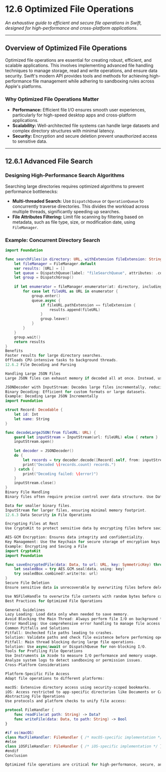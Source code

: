 # 12.6 Optimized File Operations

_An exhaustive guide to efficient and secure file operations in Swift, designed for high-performance and cross-platform applications._

---

## Overview of Optimized File Operations

Optimized file operations are essential for creating robust, efficient, and scalable applications. This involves implementing advanced file handling techniques to manage storage, read and write operations, and ensure data security. Swift's modern API provides tools and methods for achieving high-performance file management while adhering to sandboxing rules across Apple's platforms.

### Why Optimized File Operations Matter
- **Performance:** Efficient file I/O ensures smooth user experiences, particularly for high-speed desktop apps and cross-platform applications.
- **Scalability:** Well-architected file systems can handle large datasets and complex directory structures with minimal latency.
- **Security:** Encryption and secure deletion prevent unauthorized access to sensitive data.

---

## 12.6.1 Advanced File Search

### Designing High-Performance Search Algorithms
Searching large directories requires optimized algorithms to prevent performance bottlenecks:
- **Multi-threaded Search:** Use `DispatchQueue` or `OperationQueue` to concurrently traverse directories. This divides the workload across multiple threads, significantly speeding up searches.
- **File Attributes Filtering:** Limit file scanning by filtering based on metadata, such as file type, size, or modification date, using `FileManager`.

### Example: Concurrent Directory Search
```swift
import Foundation

func searchFiles(in directory: URL, withExtension fileExtension: String) -> [URL] {
    let fileManager = FileManager.default
    var results: [URL] = []
    let queue = DispatchQueue(label: "fileSearchQueue", attributes: .concurrent)
    let group = DispatchGroup()
    
    if let enumerator = fileManager.enumerator(at: directory, includingPropertiesForKeys: [.isRegularFileKey]) {
        for case let fileURL as URL in enumerator {
            group.enter()
            queue.async {
                if fileURL.pathExtension == fileExtension {
                    results.append(fileURL)
                }
                group.leave()
            }
        }
    }
    group.wait()
    return results
}
Benefits
Faster results for large directory searches.
Offloads CPU-intensive tasks to background threads.
12.6.2 File Decoding and Parsing

Handling Large JSON Files
Large JSON files can exhaust memory if decoded all at once. Instead, use streaming decoders:

JSONDecoder with InputStream: Decodes large files incrementally, reducing memory usage.
Binary Decoding: Efficient for custom formats or large datasets.
Example: Decoding Large JSON Incrementally
import Foundation

struct Record: Decodable {
    let id: Int
    let name: String
}

func decodeLargeJSON(from fileURL: URL) {
    guard let inputStream = InputStream(url: fileURL) else { return }
    inputStream.open()
    
    let decoder = JSONDecoder()
    do {
        let records = try decoder.decode([Record].self, from: inputStream)
        print("Decoded \(records.count) records.")
    } catch {
        print("Decoding failed: \(error)")
    }
    inputStream.close()
}
Binary File Handling
Binary files often require precise control over data structure. Use Data and InputStream for such operations:

Data for smaller binary files.
InputStream for larger files, ensuring minimal memory footprint.
12.6.3 Data Security in File Operations

Encrypting Files at Rest
Use CryptoKit to protect sensitive data by encrypting files before saving:

AES-GCM Encryption: Ensures data integrity and confidentiality.
Key Management: Use the Keychain for secure storage of encryption keys.
Example: Encrypting and Saving a File
import CryptoKit
import Foundation

func saveEncryptedFile(data: Data, to url: URL, key: SymmetricKey) throws {
    let sealedBox = try AES.GCM.seal(data, using: key)
    try sealedBox.combined?.write(to: url)
}
Secure File Deletion
Ensure sensitive data is unrecoverable by overwriting files before deletion:

Use NSFileHandle to overwrite file contents with random bytes before calling FileManager.removeItem.
Best Practices for Optimized File Operations

General Guidelines
Lazy Loading: Load data only when needed to save memory.
Avoid Blocking the Main Thread: Always perform file I/O on background threads.
Error Handling: Use comprehensive error handling to manage file access issues.
Common Pitfalls and Solutions
Pitfall: Unchecked file paths leading to crashes.
Solution: Validate paths and check file existence before performing operations.
Pitfall: Main thread blocking during large file operations.
Solution: Use async/await or DispatchQueue for non-blocking I/O.
Tools for Profiling File Operations
Use Instruments in Xcode to measure I/O performance and memory usage.
Analyze system logs to detect sandboxing or permission issues.
Cross-Platform Considerations

Platform-Specific File Access
Adapt file operations to different platforms:

macOS: Extensive directory access using security-scoped bookmarks.
iOS: Access restricted to app-specific directories like Documents or Caches.
Abstracting File Operations
Use protocols and platform checks to unify file access:

protocol FileHandler {
    func readFile(at path: String) -> Data?
    func writeFile(data: Data, to path: String) -> Bool
}

#if os(macOS)
class MacFileHandler: FileHandler { /* macOS-specific implementation */ }
#else
class iOSFileHandler: FileHandler { /* iOS-specific implementation */ }
#endif
Conclusion

Optimized file operations are critical for high-performance, secure, and scalable applications in the Apple ecosystem. By leveraging advanced file handling techniques, concurrency, and security measures, you can build robust systems that cater to both desktop and cross-platform needs. Whether you're managing gigabytes of data or ensuring encryption standards, Swift's rich ecosystem equips you with the tools to achieve expert-level file operations.

